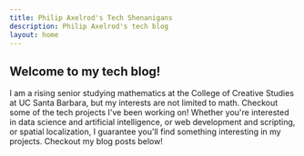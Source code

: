```yaml
---
title: Philip Axelrod's Tech Shenanigans
description: Philip Axelrod's tech blog
layout: home
---
```


## Welcome to my tech blog!

I am a rising senior studying mathematics 
at the College of Creative Studies at UC Santa Barbara, but my interests are not
limited to math. Checkout some of the tech projects I've been working on! Whether you're interested in
data science and artificial intelligence, or web development and scripting, or spatial localization, I guarantee
you'll find something interesting in my projects. Checkout my blog posts below!
